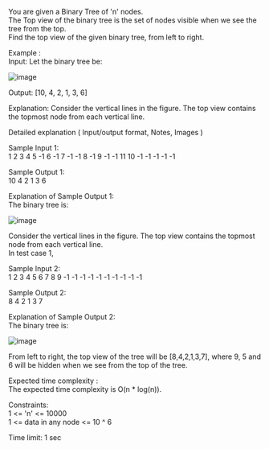 You are given a Binary Tree of 'n' nodes.</br>
The Top view of the binary tree is the set of nodes visible when we see the tree from the top.</br>
Find the top view of the given binary tree, from left to right.</br>

Example :</br>
Input: Let the binary tree be:</br>

![image](https://github.com/user-attachments/assets/ce6c1f56-5de2-4a7d-9259-79de54e93a6c)</br>

Output: [10, 4, 2, 1, 3, 6]</br>

Explanation: Consider the vertical lines in the figure. The top view contains the topmost node from each vertical line.</br>

Detailed explanation ( Input/output format, Notes, Images )</br>

Sample Input 1:</br>
1 2 3 4 5 -1 6 -1 7 -1 -1 8 -1 9 -1 -1 11 10 -1 -1 -1 -1 -1</br>

Sample Output 1:</br>
10 4 2 1 3 6</br>

Explanation of Sample Output 1:</br>
The binary tree is:</br>

![image](https://github.com/user-attachments/assets/1dcf4647-6a16-4372-8d1e-49ca4e011f55)</br>

Consider the vertical lines in the figure. The top view contains the topmost node from each vertical line.</br>
In test case 1,</br>

Sample Input 2:</br>
1 2 3 4 5 6 7 8 9 -1 -1 -1 -1 -1 -1 -1 -1 -1 -1</br>

Sample Output 2:</br>
8 4 2 1 3 7</br>

Explanation of Sample Output 2:</br>
The binary tree is:</br>

![image](https://github.com/user-attachments/assets/da012912-d2b0-4735-a304-f36552cf2e4b)</br>

From left to right, the top view of the tree will be [8,4,2,1,3,7], where 9, 5 and 6 will be hidden when we see from the top of the tree.</br>

Expected time complexity :</br>
The expected time complexity is O(n * log(n)).</br>

Constraints:</br>
1 <= 'n' <= 10000</br>
1 <= data in any node <= 10 ^ 6</br>

Time limit: 1 sec</br>
